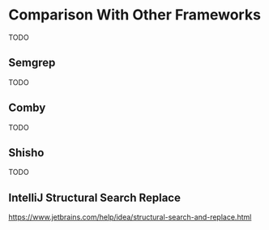 # Comparison With Other Frameworks
TODO

## Semgrep
TODO

## Comby
TODO

## Shisho
TODO

## IntelliJ Structural Search Replace

https://www.jetbrains.com/help/idea/structural-search-and-replace.html

